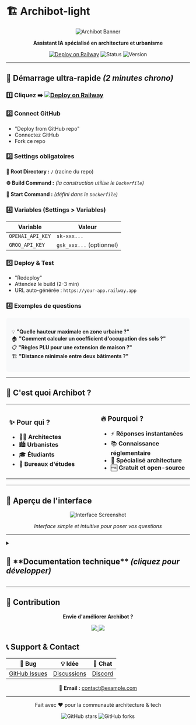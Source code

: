 # 🏗️ Archibot-light

<div align="center">
  <img src="https://via.placeholder.com/600x300/4F46E5/FFFFFF?text=🤖+Archibot-light" alt="Archibot Banner" />
  
  **Assistant IA spécialisé en architecture et urbanisme**
  
  [![Deploy on Railway](https://railway.app/button.svg)](https://railway.app/template/archibot-light)
  ![Status](https://img.shields.io/badge/status-ready-brightgreen)
  ![Version](https://img.shields.io/badge/version-1.0-blue)
</div>

---

## 🚀 **Démarrage ultra-rapide** *(2 minutes chrono)*

### 1️⃣ **Cliquez** ➡️ [![Deploy on Railway](https://railway.app/button.svg)](https://railway.app/template/archibot-light)

### 2️⃣ **Connect GitHub**
- "Deploy from GitHub repo" 
- Connectez GitHub
- Fork ce repo

### 3️⃣ **Settings obligatoires**

**📁 Root Directory :** `/` (racine du repo)

**⚙️ Build Command :** *(la construction utilise le `Dockerfile`)*

**🚀 Start Command :** *(défini dans le `Dockerfile`)*

### 4️⃣ **Variables (Settings > Variables)**

| Variable | Valeur |
|----------|--------|
| `OPENAI_API_KEY` | `sk-xxx...` |
| `GROQ_API_KEY` | `gsk_xxx...` (optionnel) |

### 5️⃣ **Deploy & Test**
- "Redeploy" 
- Attendez le build (2-3 min)
- URL auto-générée : `https://your-app.railway.app`

### 4️⃣ **Exemples de questions**
<div style="background: #f8f9fa; padding: 15px; border-radius: 8px; margin: 10px 0;">

💡 **"Quelle hauteur maximale en zone urbaine ?"**  
🏠 **"Comment calculer un coefficient d'occupation des sols ?"**  
📋 **"Règles PLU pour une extension de maison ?"**  
🏗️ **"Distance minimale entre deux bâtiments ?"**

</div>

---

## 🎯 **C'est quoi Archibot ?**

<table>
<tr>
<td width="50%">

### ✨ **Pour qui ?**
- 👨‍💼 **Architectes** 
- 🏙️ **Urbanistes**
- 🎓 **Étudiants**
- 🏢 **Bureaux d'études**

</td>
<td width="50%">

### 🔥 **Pourquoi ?**
- ⚡ **Réponses instantanées**
- 📚 **Connaissance réglementaire**
- 🎯 **Spécialisé architecture**
- 🆓 **Gratuit et open-source**

</td>
</tr>
</table>

---

## 🎨 **Aperçu de l'interface**

<div align="center">
  <img src="https://via.placeholder.com/800x400/E5E7EB/374151?text=💬+Interface+Chat+Moderne" alt="Interface Screenshot" />
  <p><em>Interface simple et intuitive pour poser vos questions</em></p>
</div>

---

<details>
<summary><h2>🔧 **Documentation technique** <em>(cliquez pour développer)</em></h2></summary>

## ⚙️ **Architecture technique**

```mermaid
graph TD
    A[👤 Utilisateur] --> B[🌐 Interface Web]
    B --> C[🚀 FastAPI Backend]
    C --> D[🧠 LLM Engine]
    C -.-> E[💾 Redis Cache (planifié)]
    D --> F[📚 Documents RAG]
```

## 📋 **Prérequis**

- **Python 3.8+**
- **Clé API** (OpenAI, Groq, ou Together)

## 🛠️ **Installation locale**

```bash
# 1. Cloner le projet
git clone https://github.com/URA-BOT1/Archibot-light.git
cd archibot-light

# 2. Installer les dépendances
python -m pip install --no-cache-dir -r requirements.txt

> **Note :** la bibliothèque Python `openai` est indispensable si vous comptez
> utiliser l'API OpenAI (elle est incluse dans `requirements.txt`).

# 3. Variables d'environnement
export OPENAI_API_KEY="votre-cle-api"
export GROQ_API_KEY="votre-cle-groq"

# 4. Lancer le serveur
uvicorn backend.main:app --reload
```

## 🌐 **Configuration Railway**

### Variables d'environnement

| Variable | Description | Requis | Exemple |
|----------|-------------|---------|---------|
| `PORT` | Port du serveur | ❌ | `8000` |
| `OPENAI_API_KEY` | Clé API OpenAI | ✅ | `sk-...` |
| `GROQ_API_KEY` | Clé API Groq | ⚠️ | `gsk_...` |
| `TOGETHER_API_KEY` | Clé API Together | ⚠️ | `...` |
| `REDIS_URL` | URL Redis (optionnel, cache futur) | ❌ | Auto |
| `ALLOWED_ORIGINS` | Origines CORS autorisées (séparées par des virgules) | ❌ | `https://your-domain.com` |

### Commandes de build

```yaml
# Build Command
python -m pip install --no-cache-dir -r requirements.txt

# Start Command  
uvicorn backend.main:app --host 0.0.0.0 --port $PORT
```

> **Note:** utilisez la variable `ALLOWED_ORIGINS` pour configurer le CORS (ex. `https://your-domain.com`).

## 🧪 **Tests des endpoints**

### Test de santé
```bash
curl https://your-app.railway.app/health
# Réponse: {"status": "ok", "version": "1.0.0", "documents": 42}
```

### Test du chat
```bash
curl -X POST https://your-app.railway.app/chat \
  -H "Content-Type: application/json" \
  -d '{
    "message": "Quelle est la hauteur maximale autorisée en zone urbaine ?"
  }'
```

## 📁 **Structure du projet**

```
archibot-light/
├── 📁 backend/
│   ├── 🐍 main.py              # Application FastAPI
│   ├── 📋 requirements.txt     # Dépendances Python
│   ├── 📁 models/             # Modèles de données
│   ├── 📁 services/           # Services métier
│   └── 📁 utils/              # Utilitaires
├── 📁 frontend/
│   ├── 🌐 index.html          # Interface web
│   ├── 🎨 style.css           # Styles
│   └── ⚡ script.js           # JavaScript
├── 📁 docs/
│   └── 📖 api.md              # Documentation API
├── 📁 tests/
│   └── 🧪 test_api.py         # Tests unitaires
└── 📄 README.md
```

## 🔌 **API Reference**

### POST `/chat`
```json
{
  "message": "Votre question",
  "context": "Contexte optionnel",
  "model": "gpt-4" // optionnel
}
```

**Réponse :**
```json
{
  "response": "Réponse du chatbot",
  "sources": ["source1", "source2"],
  "confidence": 0.95
}
```

### GET `/health`
```json
{
  "status": "ok",
  "version": "1.0.0",
  "documents": 42
}
```

## 🔄 **Système RAG**

Le système utilise :
- **🔍 Recherche vectorielle** pour trouver les documents pertinents
- **🧠 LLM** pour générer une réponse contextuelle
- **💾 Cache Redis (prévu)** pour optimiser les performances

## 🚧 **Roadmap**

- [ ] 📤 **Upload de fichiers PDF**
- [ ] 🔍 **Vectorisation avancée**
- [ ] 🔐 **Authentification utilisateur**
- [ ] 📊 **Dashboard analytics**
- [ ] 🌍 **Support multilingue**
- [ ] 📱 **App mobile**

</details>

---

## 🤝 **Contribution**

<div align="center">

**Envie d'améliorer Archibot ?**

<a href="https://github.com/URA-BOT1/Archibot-light/fork">
  <img src="https://img.shields.io/badge/Fork-le%20projet-blue?style=for-the-badge&logo=github" />
</a>
<a href="https://github.com/URA-BOT1/Archibot-light/issues">
  <img src="https://img.shields.io/badge/Signaler-un%20bug-red?style=for-the-badge&logo=github" />
</a>

</div>

## 📞 **Support & Contact**

<div align="center">

| 🐛 **Bug** | 💡 **Idée** | 💬 **Chat** |
|------------|-------------|-------------|
| [GitHub Issues](https://github.com/URA-BOT1/Archibot-light/issues) | [Discussions](https://github.com/URA-BOT1/Archibot-light/discussions) | [Discord](https://discord.gg/archibot) |

📧 **Email :** contact@example.com

</div>

---

<div align="center">
  <p>Fait avec ❤️ pour la communauté architecture & tech</p>
  
  ![GitHub stars](https://img.shields.io/github/stars/URA-BOT1/archibot-light?style=social)
  ![GitHub forks](https://img.shields.io/github/forks/URA-BOT1/archibot-light?style=social)
</div>
